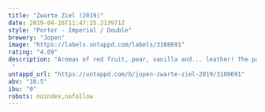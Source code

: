 ```yaml
---
title: "Zwarte Ziel (2019)"
date: 2019-04-16T11:47:25.213971Z
style: "Porter - Imperial / Double"
brewery: "Jopen"
image: "https://labels.untappd.com/labels/3108691"
rating: "4.09"
description: "Aromas of red fruit, pear, vanilla and... leather! The palate has vanilla, oak, nut and fruit flavors combined with a touch of smokiness. "
untappd_url: "https://untappd.com/b/jopen-zwarte-ziel-2019/3108691"
abv: "10.5"
ibu: "0"
robots: noindex,nofollow
---
```

